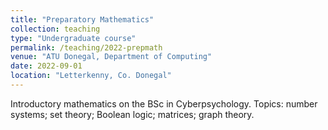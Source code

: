 ```yaml
---
title: "Preparatory Mathematics"
collection: teaching
type: "Undergraduate course"
permalink: /teaching/2022-prepmath
venue: "ATU Donegal, Department of Computing"
date: 2022-09-01
location: "Letterkenny, Co. Donegal"
---
```


Introductory mathematics on the BSc in Cyberpsychology. Topics: number systems; set theory; Boolean logic; matrices; graph theory.
